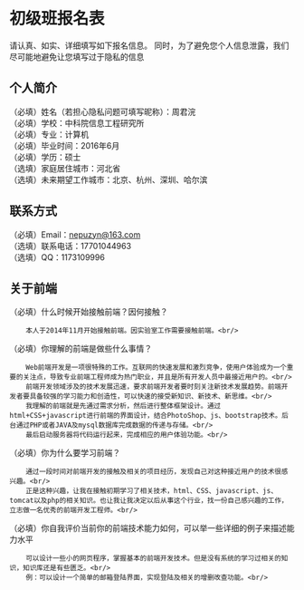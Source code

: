 # 初级班报名表

请认真、如实、详细填写如下报名信息。
同时，为了避免您个人信息泄露，我们尽可能地避免让您填写过于隐私的信息

## 个人简介

（必填）姓名（若担心隐私问题可填写昵称）：周君浣 <br/>
（必填）学校：中科院信息工程研究所 <br/>
（必填）专业：计算机 <br/>
（必填）毕业时间：2016年6月 <br/>
（必填）学历：硕士 <br/>
（选填）家庭居住城市：河北省 <br/>
（选填）未来期望工作城市：北京、杭州、深圳、哈尔滨 <br/>

## 联系方式

（必填）Email：nepuzyn@163.com <br/>
（选填）联系电话：17701044963 <br/>
（选填）QQ：1173109996 <br/>

## 关于前端

（必填）什么时候开始接触前端？因何接触？<br/>

        本人于2014年11月开始接触前端。因实验室工作需要接触前端。<br/>

（必填）你理解的前端是做些什么事情？<br/>

        Web前端开发是一项很特殊的工作。互联网的快速发展和激烈竞争，使用户体验成为一个重要的关注点，导致专业前端工程师成为热门职业，并且是所有开发人员中最接近用户的。<br/>
        前端开发领域涉及的技术发展迅速，要求前端开发者要时刻关注新技术发展趋势。前端开发者要具备较强的学习能力和创造性，可以快速的接受新知识、新技术、新思维。<br/>
        我理解的前端就是先通过需求分析，然后进行整体框架设计。通过html+CSS+javascript进行前端的界面设计，结合PhotoShop、js、bootstrap技术。后台通过PHP或者JAVA及mysql数据库完成数据的传递与存储。<br/>
        最后启动服务器将代码运行起来，完成相应的用户体验功能。<br/>
        
（必填）你为什么要学习前端？<br/>

        通过一段时间对前端开发的接触及相关的项目经历，发现自己对这种接近用户的技术很感兴趣。<br/>
        正是这种兴趣，让我在接触初期学习了相关技术，html、CSS、javascript、js、tomcat以及php的相关知识。也让我让我决定以后从事这个行业，找一份自己感兴趣的工作，立志做一名优秀的前端开发工程师。<br/>

（必填）你自我评价当前你的前端技术能力如何，可以举一些详细的例子来描述能力水平

        可以设计一些小的网页程序，掌握基本的前端开发技术。但是没有系统的学习过相关的知识，知识库还是有些匮乏。<br/>
        例：可以设计一个简单的邮箱登陆界面，实现登陆及相关的增删改查功能。<br/>

